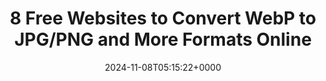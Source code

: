 ---
title: "8 Free Websites to Convert WebP to JPG/PNG and More Formats Online"
description: "Need to download pictures from websites? These tools help you convert WebP to JPG, PNG or other formats that can be directly used on your local OS."
image: "images/post/2024/11/WebP-a-new-image-format-for-the-web-scaled.jpg"
date: "2024-11-08T05:15:22+0000"
categories: ["Resources"]
tags: ["free", "image convertor", "JPG", "WebP"]
type: "regular" # available types: [featured/regular]
draft: false
sitemapExclude: false
---
